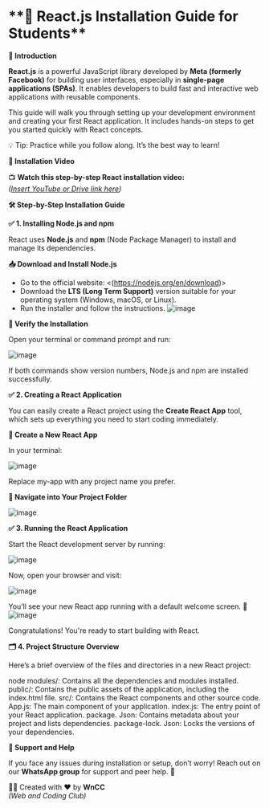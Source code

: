 <h1>**📘 React.js Installation Guide for Students**</h1>

**🎯 Introduction**

**React.js** is a powerful JavaScript library developed by **Meta (formerly Facebook)** for building user interfaces, especially in **single-page applications (SPAs)**. It enables developers to build fast and interactive web applications with reusable components.

This guide will walk you through setting up your development environment and creating your first React application. It includes hands-on steps to get you started quickly with React concepts.

💡 Tip: Practice while you follow along. It’s the best way to learn!

**🎥 Installation Video**

📺 **Watch this step-by-step React installation video:**  
_([Insert YouTube or Drive link here](https://youtu.be/0W79GLsOV3I?si=y78_PHBww2LJz4Hm))_

**🛠️ Step-by-Step Installation Guide**

**✅ 1. Installing Node.js and npm**

React uses **Node.js** and **npm** (Node Package Manager) to install and manage its dependencies.

**📥 Download and Install Node.js**

- Go to the official website: <(https://nodejs.org/en/download)>
- Download the **LTS (Long Term Support)** version suitable for your operating system (Windows, macOS, or Linux).
- Run the installer and follow the instructions.
![image](https://github.com/user-attachments/assets/100a2aac-7560-4c45-b98f-4dac1c179f79)

**🧪 Verify the Installation**

Open your terminal or command prompt and run:

![image](https://github.com/user-attachments/assets/2ffbf8e2-27b8-4519-8b0f-6bfd7f304dd1)


If both commands show version numbers, Node.js and npm are installed successfully.

**✅ 2. Creating a React Application**

You can easily create a React project using the **Create React App** tool, which sets up everything you need to start coding immediately.

**🚀 Create a New React App**

In your terminal:

![image](https://github.com/user-attachments/assets/d3938f4c-8aff-4115-96d2-e5acd31209ca)


Replace my-app with any project name you prefer.

**📁 Navigate into Your Project Folder**

![image](https://github.com/user-attachments/assets/8c9c3dfc-4945-4d7d-8bb0-8a402c01c375)


**✅ 3. Running the React Application**

Start the React development server by running:

![image](https://github.com/user-attachments/assets/af2de916-2913-442b-8ae7-02948ce3956c)


Now, open your browser and visit:

![image](https://github.com/user-attachments/assets/034f3213-4df0-46e8-947a-bf784f66d7ba)


You’ll see your new React app running with a default welcome screen. 🎉
![image](https://github.com/user-attachments/assets/9b4703be-1ae1-42bc-8605-984f86342058)


Congratulations! You're ready to start building with React.

**🗂️ 4. Project Structure Overview**

Here’s a brief overview of the files and directories in a new React project:

node modules/: Contains all the dependencies and modules installed.
public/: Contains the public assets of the application, including the index.html file.
src/: Contains the React components and other source code.
App.js: The main component of your application.
index.js: The entry point of your React application.
package. Json: Contains metadata about your project and lists dependencies.
package-lock. Json: Locks the versions of your dependencies.

**💬 Support and Help**

If you face any issues during installation or setup, don’t worry! Reach out on our **WhatsApp group** for support and peer help. 🙌

👨‍💻 Created with ❤️ by **WnCC**  
_(Web and Coding Club)_

